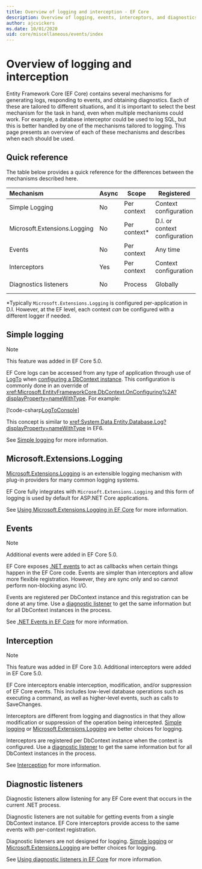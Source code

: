 ```yaml
---
title: Overview of logging and interception - EF Core
description: Overview of logging, events, interceptors, and diagnostics for EF Core  
author: ajcvickers
ms.date: 10/01/2020
uid: core/miscellaneous/events/index
---
```


# Overview of logging and interception

Entity Framework Core (EF Core) contains several mechanisms for generating logs, responding to events, and obtaining diagnostics. Each of these are tailored to different situations, and it is important to select the best mechanism for the task in hand, even when multiple mechanisms could work. For example, a database interceptor could be used to log SQL, but this is better handled by one of the mechanisms tailored to logging. This page presents an overview of each of these mechanisms and describes when each should be used.

## Quick reference

The table below provides a quick reference for the differences between the mechanisms described here.

| Mechanism |  Async | Scope | Registered | Intended use
|:----------|--------|-------|------------|-------------
| Simple Logging | No | Per context | Context configuration | Development-time logging
| Microsoft.Extensions.Logging | No | Per context* | D.I. or context configuration | Production logging
| Events | No | Per context | Any time | Reacting to EF events
| Interceptors | Yes | Per context | Context configuration | Manipulating EF operations
| Diagnostics listeners | No | Process | Globally | Application diagnostics

*Typically `Microsoft.Extensions.Logging` is configured per-application in D.I. However, at the EF level, each context _can_ be configured with a different logger if needed.

## Simple logging

> [!NOTE]
> This feature was added in EF Core 5.0.

EF Core logs can be accessed from any type of application through use of [LogTo](https://github.com/dotnet/efcore/blob/ec3df8fd7e4ea4ebeebfa747619cef37b23ab2c6/src/EFCore/DbContextOptionsBuilder.cs#L135) <!-- Issue #2748 <xref:Microsoft.EntityFrameworkCore.DbContextOptionsBuilder.LogTo%2A> --> when [configuring a DbContext instance](xref:core/miscellaneous/configuring-dbcontext). This configuration is commonly done in an override of <xref:Microsoft.EntityFrameworkCore.DbContext.OnConfiguring%2A?displayProperty=nameWithType>. For example:

<!--
    protected override void OnConfiguring(DbContextOptionsBuilder optionsBuilder)
        => optionsBuilder.LogTo(Console.WriteLine);
-->
[!code-csharp[LogToConsole](../../../../samples/core/Miscellaneous/Logging/SimpleLogging/Program.cs?name=LogToConsole)]

This concept is similar to <xref:System.Data.Entity.Database.Log?displayProperty=nameWithType> in EF6.

See [Simple logging](xref:core/miscellaneous/events/simple-logging) for more information.

## Microsoft.Extensions.Logging

[Microsoft.Extensions.Logging](/dotnet/core/extensions/logging) is an extensible logging mechanism with plug-in providers for many common logging systems.

EF Core fully integrates with `Microsoft.Extensions.Logging` and this form of logging is used by default for ASP.NET Core applications.

See [Using Microsoft.Extensions.Logging in EF Core](xref:core/miscellaneous/events/extensions-logging) for more information.

## Events

> [!NOTE]
> Additional events were added in EF Core 5.0.

EF Core exposes [.NET events](/dotnet/standard/events/) to act as callbacks when certain things happen in the EF Core code. Events are simpler than interceptors and allow more flexible registration. However, they are sync only and so cannot perform non-blocking async I/O.

Events are registered per DbContext instance and this registration can be done at any time. Use a [diagnostic listener](xref:core/miscellaneous/events/diagnostics) to get the same information but for all DbContext instances in the process.

See [.NET Events in EF Core](xref:core/miscellaneous/events/dotnet-events) for more information.

## Interception

> [!NOTE]
> This feature was added in EF Core 3.0. Additional interceptors were added in EF Core 5.0.

EF Core interceptors enable interception, modification, and/or suppression of EF Core events. This includes low-level database operations such as executing a command, as well as higher-level events, such as calls to SaveChanges.

Interceptors are different from logging and diagnostics in that they allow modification or suppression of the operation being intercepted. [Simple logging](xref:core/miscellaneous/events/simple-logging) or [Microsoft.Extensions.Logging](xref:core/miscellaneous/events/extensions-logging) are better choices for logging.

Interceptors are registered per DbContext instance when the context is configured. Use a [diagnostic listener](xref:core/miscellaneous/events/diagnostics) to get the same information but for all DbContext instances in the process.

See [Interception](xref:core/miscellaneous/events/interception) for more information.

## Diagnostic listeners

Diagnostic listeners allow listening for any EF Core event that occurs in the current .NET process.

Diagnostic listeners are not suitable for getting events from a single DbContext instance. EF Core interceptors provide access to the same events with per-context registration.

Diagnostic listeners are not designed for logging. [Simple logging](xref:core/miscellaneous/events/simple-logging) or [Microsoft.Extensions.Logging](xref:core/miscellaneous/events/extensions-logging) are better choices for logging.

See [Using diagnostic listeners in EF Core](xref:core/miscellaneous/events/diagnostics) for more information.

